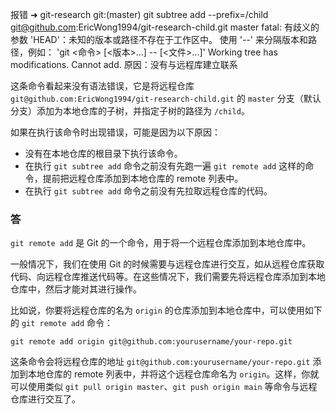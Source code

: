 报错
➜  git-research git:(master) git subtree add --prefix=/child git@github.com:EricWong1994/git-research-child.git master
fatal: 有歧义的参数 'HEAD'：未知的版本或路径不存在于工作区中。
使用 '--' 来分隔版本和路径，例如：
'git <命令> [<版本>...] -- [<文件>...]'
Working tree has modifications.  Cannot add.
原因：没有与远程库建立联系


这条命令看起来没有语法错误，它是将远程仓库 `git@github.com:EricWong1994/git-research-child.git` 的 `master` 分支（默认分支）添加为本地仓库的子树，并指定子树的路径为 `/child`。

如果在执行该命令时出现错误，可能是因为以下原因：

- 没有在本地仓库的根目录下执行该命令。
- 在执行 `git subtree add` 命令之前没有先跑一遍 `git remote add` 这样的命令，提前把远程仓库添加到本地仓库的 remote 列表中。
- 在执行 `git subtree add` 命令之前没有先拉取远程仓库的代码。


### 答
`git remote add` 是 Git 的一个命令，用于将一个远程仓库添加到本地仓库中。

一般情况下，我们在使用 Git 的时候需要与远程仓库进行交互，如从远程仓库获取代码、向远程仓库推送代码等。在这些情况下，我们需要先将远程仓库添加到本地仓库中，然后才能对其进行操作。

比如说，你要将远程仓库的名为 `origin` 的仓库添加到本地仓库中，可以使用如下的 `git remote add` 命令：

```
git remote add origin git@github.com:yourusername/your-repo.git
```

这条命令会将远程仓库的地址 `git@github.com:yourusername/your-repo.git` 添加到本地仓库的 remote 列表中，并将这个远程仓库命名为 `origin`。这样，你就可以使用类似 `git pull origin master`、`git push origin main` 等命令与远程仓库进行交互了。